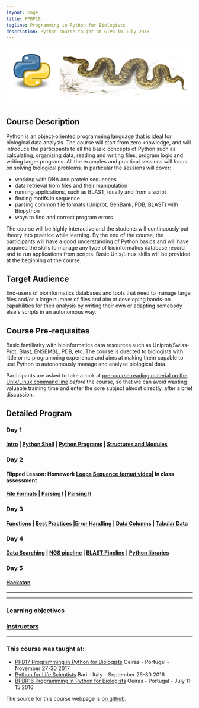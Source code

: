 ```yaml
---
layout: page
title: PPBP18
tagline: Programming in Python for Biologists
description: Python course taught at GTPB in July 2018
---
```


![python](assets/img/ppb.jpg)

## Course Description

Python is an object-oriented programming language that is ideal for biological data analysis. The course will start from zero knowledge, and will introduce the participants to all the basic concepts of Python such as calculating, organizing data, reading and writing files, program logic and writing larger programs. All the examples and practical sessions will focus on solving biological problems. In particular the sessions will cover:

+ working with DNA and protein sequences
+ data retrieval from files and their manipulation
+ running applications, such as BLAST, locally and from a script
+ finding motifs in sequence
+ parsing common file formats (Uniprot, GenBank, PDB, BLAST) with Biopython
+ ways to find and correct program errors

The course will be highly interactive and the students will continuously put theory into practice while learning. By the end of the course, the participants will have a good understanding of Python basics and will have acquired the skills to manage any type of bioinformatics database record and to run applications from scripts. Basic Unix/Linux skills will be provided at the beginning of the course.


## Target Audience
End-users of bioinformatics databases and tools that need to manage large files and/or a large number of files and aim at developing hands-on capabilities for their analysis by writing their own or adapting somebody else's scripts in an autonomous way.


## Course Pre-requisites
Basic familiarity with bioinformatics data resources such as Uniprot/Swiss-Prot, Blast, ENSEMBL, PDB, etc. The course is directed to biologists with little or no programming experience and aims at making them capable to use Python to autonomously manage and analyse biological data.


Participants are asked to take a look at [pre-course reading material on the Unix/Linux command line](https://rawgit.com/BioinformaticsTraining/Critical-Guides/gh-pages/HTML/Flip_Day0.html) *before* the course, so that we can avoid wasting valuable training time and enter the core subject almost directly, after a brief discussion.



## Detailed Program


### Day 1
#### [Intro](assets/1_intro.md) | [Python Shell](assets/2_pythonshell.md) | [Python Programs](assets/3_PythonPrograms.md) | [Structures and Modules](assets/4_PythonStructureModulesImport.md)


### Day 2

<!-- #### [Repeating Things](assets/RepeatingThings.md) -->

#### Flipped Lesson: Homework [Loops](https://rawgit.com/BioinformaticsTraining/Critical-Guides/gh-pages/HTML/Flip_Day1.html) [Sequence format video](PPB18/assets/00-FASTQ_PHRED_ASCII-Part_1.mp4)| In class assessment

#### [File Formats](assets/5_FileFormats.md) | [Parsing I](assets/6_Parsing-Theory-I.md) | [Parsing II](assets/7_Parsing-Theory-II.md)  


### Day 3
#### [Functions](assets/8_functions.md) | [Best Practices](assets/9_BestPracticesInProgramming.md) |[Error Handling](assets/10_ErrorHandling.md) | [Data Columns](assets/11_DataColumns.md) | [Tabular Data](assets/12_TabularData.md)


### Day 4
#### [Data Searching](assets/13_DataSearching.md) | [NGS pipeline](assets/14_NGS_pipeline.md) | [BLAST Pipeline](assets/15_Running-BLAST_sys.argv.md) | [Python libraries](assets/16_tasks.md)

### Day 5
#### [Hackaton](assets/HACKATHON_TASKS.md)

---

---

### [Learning objectives](pages/learning_objective.html)

### [Instructors](pages/instructors.html)

---


### This course was taught at:

- [PPB17 Programming in Python for Biologists](ftp://gtpb.igc.gulbenkian.pt/bicourses/2017/PPB17/index.html) Oeiras - Portugal -  November 27-30 2017
- [Python for Life Scientists](https://elixir-iib-training.github.io/website/docs/programme2016_copy.html) Bari - Italy - September 26-30 2016
- [BPBR16 Programming in Python for Biologists](http://gtpb.igc.gulbenkian.pt/bicourses/BPBR16/) Oeiras - Portugal - July 11-15 2016

The source for this course webpage is [on github](https://github.com/GTPB/Web_course_template).
